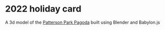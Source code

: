 # 2022 holiday card

A 3d model of the [Patterson Park Pagoda](https://www.google.com/maps/@39.290017,-76.5835202,3a,75y,268.73h,108.48t/data=!3m8!1e1!3m6!1sAF1QipMjFrJn2A7ungqLziggfdUQSQ7YzhmFz1tJn1cs!2e10!3e11!6shttps:%2F%2Flh5.googleusercontent.com%2Fp%2FAF1QipMjFrJn2A7ungqLziggfdUQSQ7YzhmFz1tJn1cs%3Dw203-h100-k-no-pi-0-ya15.140004-ro-0-fo100!7i4608!8i2304) built using Blender and Babylon.js
